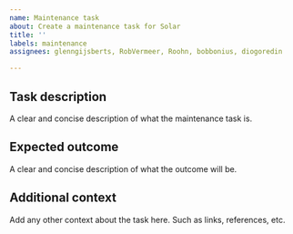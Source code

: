 ```yaml
---
name: Maintenance task
about: Create a maintenance task for Solar
title: ''
labels: maintenance
assignees: glenngijsberts, RobVermeer, Roohn, bobbonius, diogoredin

---
```


## Task description
A clear and concise description of what the maintenance task is.

## Expected outcome
A clear and concise description of what the outcome will be.

## Additional context
Add any other context about the task here. Such as links, references, etc.
